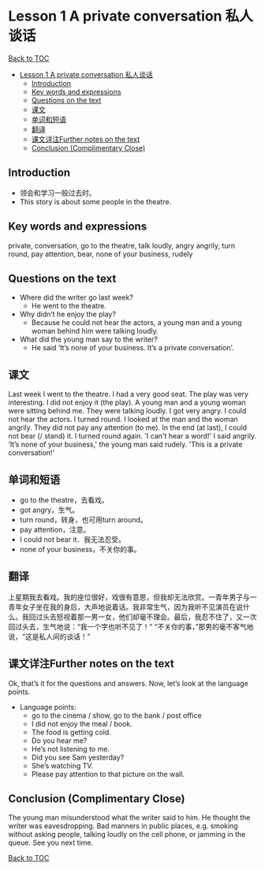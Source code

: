# Lesson 1 A private conversation 私人谈话

[Back to TOC](../)

- [Lesson 1 A private conversation 私人谈话](#lesson-1-a-private-conversation-私人谈话)
  - [Introduction](#introduction)
  - [Key words and expressions](#key-words-and-expressions)
  - [Questions on the text](#questions-on-the-text)
  - [课文](#课文)
  - [单词和短语](#单词和短语)
  - [翻译](#翻译)
  - [课文详注Further notes on the text](#课文详注further-notes-on-the-text)
  - [Conclusion (Complimentary Close)](#conclusion-complimentary-close)

## Introduction

- 领会和学习一般过去时。
- This story is about some people in the theatre.

## Key words and expressions

private, conversation, go to the theatre, talk loudly, angry angrily, turn round, pay attention, bear, none of your business, rudely

## Questions on the text

- Where did the writer go last week? 
  - He went to the theatre.
- Why didn’t he enjoy the play? 
  - Because he could not hear the actors, a young man and a young woman behind him were talking loudly.
- What did the young man say to the writer? 
  - He said ‘It’s none of your business. It’s a private conversation’.

## 课文

Last week I went to the theatre. I had a very good seat. The play was very interesting. I did not enjoy it (the play). A young man and a young woman were sitting behind me. They were talking loudly. I got very angry. I could not hear the actors. I turned round. I looked at the man and the woman angrily. They did not pay any attention (to me). In the end (at last), I could not bear (/ stand) it. I turned round again. 'I can't hear a word!' I said angrily. ‘It’s none of your business,' the young man said rudely. 'This is a private conversation!'

## 单词和短语

- go to the theatre，去看戏。
- got angry，生气。
- turn round，转身，也可用turn around。
- pay attention，注意。
- I could not bear it．我无法忍受。
- none of your business，不关你的事。

## 翻译

上星期我去看戏。我的座位很好，戏很有意思，但我却无法欣赏。一青年男子与一青年女子坐在我的身后，大声地说着话。我非常生气，因为我听不见演员在说什么。我回过头去怒视着那一男一女，他们却毫不理会。最后，我忍不住了，又一次回过头去，生气地说：“我一个字也听不见了！” “不关你的事，”那男的毫不客气地说，“这是私人间的谈话！”

## 课文详注Further notes on the text

Ok, that’s it for the questions and answers. Now, let’s look at the language points.

- Language points:
  - go to the cinema / show, go to the bank / post office
  - I did not enjoy the meal / book.
  - The food is getting cold.
  - Do you hear me?
  - He’s not listening to me.
  - Did you see Sam yesterday?
  - She’s watching TV.
  - Please pay attention to that picture on the wall.

## Conclusion (Complimentary Close)

The young man misunderstood what the writer said to him. He thought the writer was eavesdropping. Bad manners in public places, e.g. smoking without asking people, talking loudly on the cell phone, or jamming in the queue. See you next time.

[Back to TOC](../)